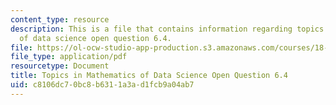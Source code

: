 ```yaml
---
content_type: resource
description: This is a file that contains information regarding topics in mathematics
  of data science open question 6.4.
file: https://ol-ocw-studio-app-production.s3.amazonaws.com/courses/18-s096-topics-in-mathematics-of-data-science-fall-2015/c8106dc70bc8b6311a3ad1fcb9a04ab7_MIT18_S096F15_Open6.4.pdf
file_type: application/pdf
resourcetype: Document
title: Topics in Mathematics of Data Science Open Question 6.4
uid: c8106dc7-0bc8-b631-1a3a-d1fcb9a04ab7
---
```

